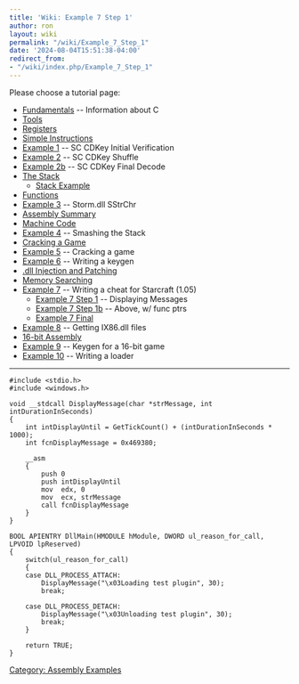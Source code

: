 ```yaml
---
title: 'Wiki: Example 7 Step 1'
author: ron
layout: wiki
permalink: "/wiki/Example_7_Step_1"
date: '2024-08-04T15:51:38-04:00'
redirect_from:
- "/wiki/index.php/Example_7_Step_1"
---
```


Please choose a tutorial page:

-   [Fundamentals](Fundamentals "wikilink") \-- Information about C
-   [Tools](Tools "wikilink")
-   [Registers](Registers "wikilink")
-   [Simple Instructions](Simple_Instructions "wikilink")
-   [Example 1](Example_1 "wikilink") \-- SC CDKey Initial Verification
-   [Example 2](Example_2 "wikilink") \-- SC CDKey Shuffle
-   [Example 2b](Example_2b "wikilink") \-- SC CDKey Final Decode
-   [The Stack](The_Stack "wikilink")
    -   [Stack Example](Stack_Example "wikilink")
-   [Functions](Functions "wikilink")
-   [Example 3](Example_3 "wikilink") \-- Storm.dll SStrChr
-   [Assembly Summary](Assembly_Summary "wikilink")
-   [Machine Code](Machine_Code "wikilink")
-   [Example 4](Example_4 "wikilink") \-- Smashing the Stack
-   [Cracking a Game](Cracking_a_Game "wikilink")
-   [Example 5](Example_5 "wikilink") \-- Cracking a game
-   [Example 6](Example_6 "wikilink") \-- Writing a keygen
-   [.dll Injection and Patching](.dll_Injection_and_Patching "wikilink")
-   [Memory Searching](Memory_Searching "wikilink")
-   [Example 7](Example_7 "wikilink") \-- Writing a cheat for Starcraft (1.05)
    -   [Example 7 Step 1](Example_7_Step_1 "wikilink") \-- Displaying Messages
    -   [Example 7 Step 1b](Example_7_Step_1b "wikilink") \-- Above, w/ func ptrs
    -   [Example 7 Final](Example_7_Final "wikilink")
-   [Example 8](Example_8 "wikilink") \-- Getting IX86.dll files
-   [16-bit Assembly](16-bit_Assembly "wikilink")
-   [Example 9](Example_9 "wikilink") \-- Keygen for a 16-bit game
-   [Example 10](Example_10 "wikilink") \-- Writing a loader

---


    #include <stdio.h>
    #include <windows.h>

    void __stdcall DisplayMessage(char *strMessage, int intDurationInSeconds)
    {
        int intDisplayUntil = GetTickCount() + (intDurationInSeconds * 1000);
        int fcnDisplayMessage = 0x469380;

        __asm
        {
            push 0
            push intDisplayUntil
            mov  edx, 0
            mov  ecx, strMessage
            call fcnDisplayMessage
        }
    }

    BOOL APIENTRY DllMain(HMODULE hModule, DWORD ul_reason_for_call, LPVOID lpReserved)
    {
        switch(ul_reason_for_call)
        {
        case DLL_PROCESS_ATTACH:
            DisplayMessage("\x03Loading test plugin", 30);
            break;

        case DLL_PROCESS_DETACH:
            DisplayMessage("\x03Unloading test plugin", 30);
            break;
        }

        return TRUE;
    }

[Category: Assembly Examples](Category:_Assembly_Examples "wikilink")
